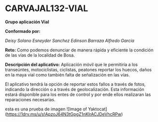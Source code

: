 # CARVAJAL132-VIAL

**Grupo aplicación Vial**

**Conformado por:** 

*Deisy Solano
Esneyder Sanchez
Edinson Barraza
Alfredo Garcia*

**Reto:**
Como podemos denunciar de manera rápida y eficiente la condición de las vías de la localidad de Bosa.

**Descripción del aplicativo:**
Aplicación móvil que le permitiría a los transeúntes, motociclistas, ciclistas, peatones reportar los huecos, daños en la maya vial como también falta de señalización en las vías.

El aplicativo tendrá la opción de reportar estos fallos a través de fotos, indicando la dirección o a través de geolocalización.
Esta información estará disponible para los entes de control y por ende ellos realizaran las reparaciones necesarias.

esta es una prueba de imagen
![Image of Yaktocat] (https://1drv.ms/u/s!ApzoJ64N3tGpgZ1nKIrACJDeVhcRPw)
